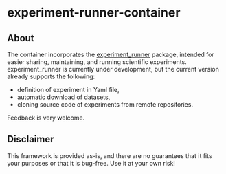 # experiment-runner-container

## About

The container incorporates the [experiment_runner](https://gitlab.com/firefly-cpp/experiment-runner) package, intended for easier sharing, maintaining, and running scientific experiments. experiment_runner is currently under development, but the current version already supports the following:

- definition of experiment in Yaml file,
- automatic download of datasets,
- cloning source code of experiments from remote repositories.

Feedback is very welcome.

## Disclaimer

This framework is provided as-is, and there are no guarantees that it fits your purposes or that it is bug-free. Use it at your own risk!
